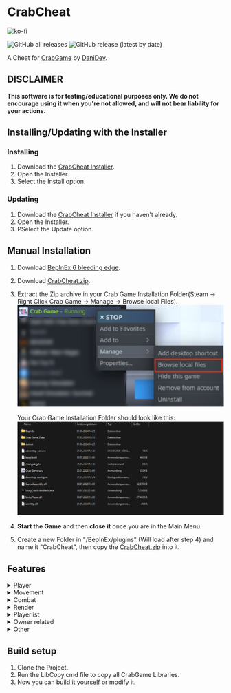 
# CrabCheat
[![ko-fi](https://ko-fi.com/img/githubbutton_sm.svg)](https://ko-fi.com/O5O178FHD)

![GitHub all releases](https://img.shields.io/github/downloads/CodeName-Anti/CrabGame-Cheat/total?color=%23FF8C00&style=flat-square)
![GitHub release (latest by date)](https://img.shields.io/github/v/release/CodeName-Anti/CrabGame-Cheat?style=flat-square)

A Cheat for [CrabGame](https://store.steampowered.com/app/1782210/Crab_Game/) by [DaniDev](https://www.youtube.com/c/DaniDev).

## **DISCLAIMER**
**This software is for testing/educational purposes only. We do not encourage using it when you're not allowed, and will not bear liability for your actions.**

## Installing/Updating with the Installer

### Installing
1. Download the [CrabCheat Installer](https://github.com/CodeName-Anti/CrabGame-Cheat/releases/latest/download/CrabCheat.Installer.exe).
2. Open the Installer.
3. Select the Install option.

### Updating
1. Download the [CrabCheat Installer](https://github.com/CodeName-Anti/CrabGame-Cheat/releases/latest/download/CrabCheat.Installer.exe) if you haven't already.
2. Open the Installer.
3. PSelect the Update option.

## Manual Installation
1. Download [BepInEx 6 bleeding edge](https://builds.bepinex.dev/projects/bepinex_be/691/BepInEx-Unity.IL2CPP-win-x64-6.0.0-be.691%2B3ba398f.zip).
2. Download [CrabCheat.zip](https://github.com/CodeName-Anti/CrabGame-Cheat/releases/latest/download/CrabCheat.zip).
3. Extract the Zip archive in your Crab Game Installation Folder(Steam -> Right Click Crab Game -> Manage -> Browse local Files).  
![Steam_Manage_Screenshot.png](images/Steam_Manage_Screenshot.png)
      
    Your Crab Game Installation Folder should look like this:
    ![Crab_Game_Root_Screenshot.png](images/Crab_Game_Root_Screenshot.png)

4. **Start the Game** and then **close it** once you are in the Main Menu.
5. Create a new Folder in "/BepInEx/plugins" (Will load after step 4) and name it "CrabCheat", then copy the [CrabCheat.zip](https://github.com/CodeName-Anti/CrabGame-Cheat/releases/latest/download/CrabCheat.zip) into it.

## Features

<details>
  <summary>Player</summary>

- **AntiBoundKills**
  - Going out of bounds does not kill self. (usually means just floating above water, lava, etc.)
- **Anti Tag**
  - Prevents players from tagging and stealing the crown from you.
- **GodMode**
  - No Damage can be taken, objects don't cause knockback to you like bats, snowballs. (Caution you can still die by boundaries and snow balls in Dodgeball.)
- **NoFall**
  - Prevents fall damage from happening to you.
  </details>
  
<details>
  <summary>Movement</summary>

- **AirJump**
  - No longer limited to one jump until landed.
- **ClickTP**
  - Teleport yourself to clicked destination. (Caution teleporting long distances causes other players to be launched.)
- **Mega Jump**
  - Allows you to jump much higher.
- **No Clip**
  - Allows no clipping yourself and simulates flying. (Caution flying in the beginning of the round at high speeds can cause other players to be launched.) 
- **No Freeze**
  - Move before the round officially starts.
- **No Push**
  - Prevents other players from pushing you.
- **Speed**
  - Increases the player movement speed. Use the slider to control the multiplier.
</details>
  
<details>
  <summary>Combat</summary>

- **Infinity punch**
  - Punch at a much faster than normal rate.
- **Super punch**
  - Causes more knockback to people that you punch.
- **Weapon Spawner**
  - Spawn any weapon. (Caution Rifle and Double Barrel may get you banned from your current lobby)
</details>

<details>
  <summary>Render</summary>

- **ESP**
  - Allows you to see players through walls.
- **Owner highlight**
  - Adds an outline around the lobby owner.
</details>

<details>
  <summary>Playerlist</summary>

- **Kill**
  - Kill all selected players.
- **Teleport to Player**
  - Teleport to the selected player.
- **Open steam profile**
  - Opens the selected players steam profile in the steam overlay.
</details>

<details>
  <summary>Owner related</summary>

*Note: This category is only visible when you're the lobby owner.*

- **ForceStart**
  - Instantly start the game without minimum ready ups.
- **Next Map**
  - Allows you to change the next map.
- **Skip Round**
  - Skips the current round.
</details>

<details>
  <summary>Other</summary>

- **Glass breaker**
  - Breaks all the glass, so you can see the correct path. (Note: This is only clientsided, meaning only you can see it.)
- **No camera shake**
  - Disables camera shake effects.
- **Complete daily quest**
  - Completes the current daily quest.
- **Reset daily cooldown**
  - Resets the 24 hour cooldown for the quest.
- **RedLight GreenLight GodMode**
  - Allows you to move during the red light phase.
</details>

## Build setup
 1. Clone the Project.
 2. Run the LibCopy.cmd file to copy all CrabGame Libraries.
 3. Now you can build it yourself or modify it.
